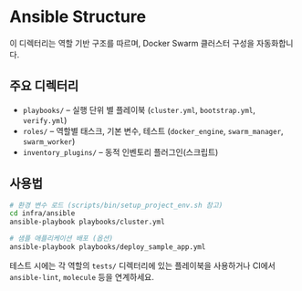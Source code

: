 # Ansible Structure

이 디렉터리는 역할 기반 구조를 따르며, Docker Swarm 클러스터 구성을 자동화합니다.

## 주요 디렉터리
- `playbooks/` – 실행 단위 별 플레이북 (`cluster.yml`, `bootstrap.yml`, `verify.yml`)
- `roles/` – 역할별 태스크, 기본 변수, 테스트 (`docker_engine`, `swarm_manager`, `swarm_worker`)
- `inventory_plugins/` – 동적 인벤토리 플러그인(스크립트)

## 사용법
```bash
# 환경 변수 로드 (scripts/bin/setup_project_env.sh 참고)
cd infra/ansible
ansible-playbook playbooks/cluster.yml

# 샘플 애플리케이션 배포 (옵션)
ansible-playbook playbooks/deploy_sample_app.yml
```

테스트 시에는 각 역할의 `tests/` 디렉터리에 있는 플레이북을 사용하거나 CI에서 `ansible-lint`, `molecule` 등을 연계하세요.
